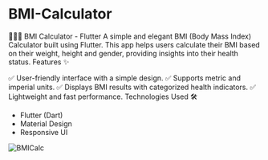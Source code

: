 # BMI-Calculator
🏋️‍♂️📱 BMI Calculator - Flutter 
A simple and elegant BMI (Body Mass Index) Calculator built using Flutter. This app helps users calculate their BMI based on their weight, height and gender, providing insights into their health status.
Features ✨

✅ User-friendly interface with a simple design.
✅ Supports metric and imperial units.
✅ Displays BMI results with categorized health indicators.
✅ Lightweight and fast performance.
Technologies Used 🛠️

  - Flutter (Dart)
  - Material Design
  - Responsive UI



![BMICalc](https://github.com/user-attachments/assets/e67e64e5-03c4-433a-8736-05f70a7f99da)
